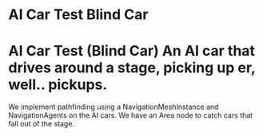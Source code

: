 # AI Car Test Blind Car
 # AI Car Test (Blind Car)  An AI car that drives around a stage, picking up er, well.. pickups. 
 We implement pathfinding using a NavigationMeshInstance and NavigationAgents on the AI cars. 
 We have an Area node to catch cars that fall out of the stage.
